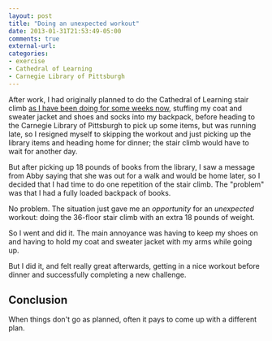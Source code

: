 ```yaml
---
layout: post
title: "Doing an unexpected workout"
date: 2013-01-31T21:53:49-05:00
comments: true
external-url: 
categories: 
- exercise
- Cathedral of Learning
- Carnegie Library of Pittsburgh
---
```

After work, I had originally planned to do the Cathedral of Learning stair climb [as I have been doing for some weeks now](/blog/2013/01/25/notes-on-exercising-while-sick-or-tired/), stuffing my coat and sweater jacket and shoes and socks into my backpack, before heading to the Carnegie Library of Pittsburgh to pick up some items, but was running late, so I resigned myself to skipping the workout and just picking up the library items and heading home for dinner; the stair climb would have to wait for another day.

But after picking up 18 pounds of books from the library, I saw a message from Abby saying that she was out for a walk and would be home later, so I decided that I had time to do one repetition of the stair climb. The "problem" was that I had a fully loaded backpack of books.

No problem. The situation just gave me an *opportunity* for an *unexpected* workout: doing the 36-floor stair climb with an extra 18 pounds of weight.

So I went and did it. The main annoyance was having to keep my shoes on and having to hold my coat and sweater jacket with my arms while going up.

But I did it, and felt really great afterwards, getting in a nice workout before dinner and successfully completing a new challenge.

## Conclusion

When things don't go as planned, often it pays to come up with a different plan.
